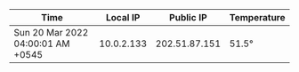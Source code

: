 | Time     | Local IP | Public IP | Temperature |
| ----------- | ----------- | ----------- | ----------- |
| Sun 20 Mar 2022 04:00:01 AM +0545      | 10.0.2.133     | 202.51.87.151  | 51.5° |
